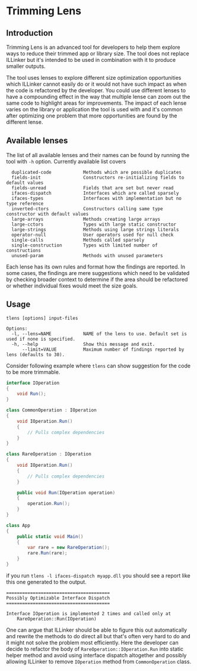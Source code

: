# Trimming Lens

## Introduction

Trimming Lens is an advanced tool for developers to help them explore ways to reduce their trimmed app or library size. The tool does not replace ILLinker but it's intended to be used in combination with it to produce smaller outputs.

The tool uses lenses to explore different size optimization opportunities which ILLinker cannot easily do or it would not have such impact as when the code is refactored by the developer. You could use different lenses to have a compounding effect in the way that multiple lense can zoom out the same code to highlight areas for improvements. The impact of each lense varies on the library or application the tool is used with and it's common after optimizing one problem that more opportunities are found by the different lense.

## Available lenses

The list of all available lenses and their names can be found by running the tool with `-h` option. Currently available list covers

```
  duplicated-code            Methods which are possible duplicates
  fields-init                Constructors re-initializing fields to default values
  fields-unread              Fields that are set but never read
  ifaces-dispatch            Interfaces which are called sparsely
  ifaces-types               Interfaces with implementation but no type reference
  inverted-ctors             Constructors calling same type constructor with default values
  large-arrays               Methods creating large arrays
  large-cctors               Types with large static constructor
  large-strings              Methods using large strings literals
  operator-null              User operators used for null check
  single-calls               Methods called sparsely
  single-construction        Types with limited number of constructions
  unused-param               Methods with unused parameters
```

Each lense has its own rules and format how the findings are reported. In some cases, the findings are mere suggestions which need to be validated by checking broader context to determine if the area should be refactored or whether individual fixes would meet the size goals.

## Usage

```
tlens [options] input-files

Options:
  -l, --lens=NAME            NAME of the lens to use. Default set is used if none is specified.
  -h, --help                 Show this message and exit.
      --limit=VALUE          Maximum number of findings reported by lens (defaults to 30).
```

Consider following example where `tlens` can show suggestion for the code to be more trimmable.

```c#
interface IOperation
{
    void Run();
}

class CommonOperation : IOperation
{
    void IOperation.Run()
    {
        // Pulls complex dependencies
    }
}

class RareOperation : IOperation
{
    void IOperation.Run()
    {
        // Pulls complex dependencies
    }

    public void Run(IOperation operation)
    {
        operation.Run();
    }
}

class App
{
    public static void Main()
    {
        var rare = new RareOperation();
        rare.Run(rare);
    }
}
```

if you run `tlens -l ifaces-dispatch myapp.dll` you should see a report like this one generated to the output.

```
=======================================
Possibly Optimizable Interface Dispatch
=======================================

Interface IOperation is implemented 2 times and called only at
	RareOperation::Run(IOperation)
```

One can argue that ILLinker should be able to figure this out automatically and rewrite the methods to do direct all but that's often very hard to do and it might not solve the problem most efficiently. Here the developer can decide to refactor the body of `RareOperation::IOperation.Run` into static helper method and avoid using interface dispatch altogether and possibly allowing ILLinker to remove `IOperation` method from `CommonOperation` class.

